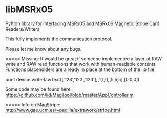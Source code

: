 libMSRx05
======

Pyhton library for interfacing MSRx05 and MSRx06 Magnetic Stripe Card Readers/Writers

This fully implements the communication protocol.


Please let me know about any bugs.

=====
Missing:
It would be great if someone implemented a layer of RAW write and RAW read functions that work with human-readable contents
Functions placeholders are already in place at the bottom of the lib file

  print device.writeRawText(['123','123','123'],[1,1,1],[5,5,5],[0,0,0])

Some code may be found here: https://github.com/lid/MagTool/blob/master/AppController.m




=====
Info on MagStripe: http://www.gae.ucm.es/~padilla/extrawork/stripe.html
